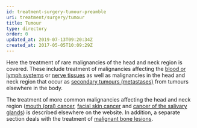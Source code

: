 ```yaml
---
id: treatment-surgery-tumour-preamble
uri: treatment/surgery/tumour
title: Tumour
type: directory
order: 0
updated_at: 2019-07-13T09:20:34Z
created_at: 2017-05-05T10:09:29Z
---
```


<p>Here the treatment of rare malignancies of the head and neck
    region is covered. These include treatment of malignancies
    affecting the <a href="/diagnosis/a-z/tumour/blood-malignancy">blood or lymph systems</a>    or <a href="/treatment/surgery/tumour/other">nerve tissues</a>    as well as malignancies in the head and neck region that
    occur as <a href="/treatment/surgery/tumour/metastases">secondary tumours (metastases)</a>    from tumours elsewhere in the body.</p>
<p>The treatment of more common malignancies affecting the head
    and neck region (<a href="/treatment/surgery/cancer/mouth-cancer">mouth (oral) cancer</a>,
    <a href="/treatment/surgery/cancer/facial-skin-cancer">facial skin cancer</a>    and <a href="/treatment/surgery/cancer/salivary-gland-cancer">cancer of the salivary glands</a>)
    is described elsewhere on the website. In addition, a separate
    section deals with the treatment of <a href="/treatment/surgery/bone-lesion">malignant bone lesions</a>.</p>
